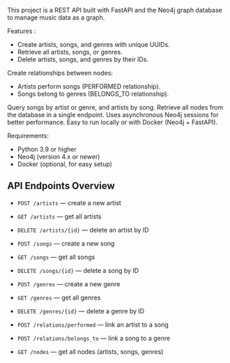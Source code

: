 This project is a REST API built with FastAPI and the Neo4j graph database to manage music data as a graph.

Features :
- Create artists, songs, and genres with unique UUIDs.
- Retrieve all artists, songs, or genres.
- Delete artists, songs, and genres by their IDs.

Create relationships between nodes:
- Artists perform songs (PERFORMED relationship).
- Songs belong to genres (BELONGS_TO relationship).

Query songs by artist or genre, and artists by song.
Retrieve all nodes from the database in a single endpoint.
Uses asynchronous Neo4j sessions for better performance.
Easy to run locally or with Docker (Neo4j + FastAPI).

Requirements:
- Python 3.9 or higher
- Neo4j (version 4.x or newer)
- Docker (optional, for easy setup)

## API Endpoints Overview

- `POST /artists` — create a new artist  
- `GET /artists` — get all artists  
- `DELETE /artists/{id}` — delete an artist by ID  

- `POST /songs` — create a new song  
- `GET /songs` — get all songs  
- `DELETE /songs/{id}` — delete a song by ID  

- `POST /genres` — create a new genre  
- `GET /genres` — get all genres  
- `DELETE /genres/{id}` — delete a genre by ID  

- `POST /relations/performed` — link an artist to a song  
- `POST /relations/belongs_to` — link a song to a genre  

- `GET /nodes` — get all nodes (artists, songs, genres)


